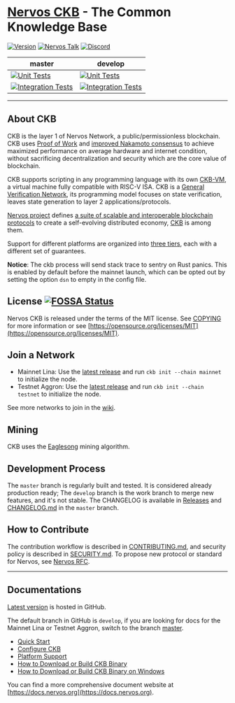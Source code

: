 # [Nervos CKB](https://www.nervos.org/) - The Common Knowledge Base

[![Version](https://img.shields.io/badge/version-0.102.0-orange.svg)](https://github.com/nervosnetwork/ckb/releases)
[![Nervos Talk](https://img.shields.io/badge/discuss-on%20Nervos%20Talk-3CC68A.svg)](https://talk.nervos.org/t/where-to-discuss-ckb-and-how-to-ask-for-support/6024)
[![Discord](https://img.shields.io/badge/chat-on%20Discord-7289DA.svg)](https://discord.com/invite/nervos)

master | develop
-------|----------
[![Unit Tests](https://github.com/nervosnetwork/ckb/actions/workflows/ci_unit_tests_ubuntu.yaml/badge.svg?branch=master)](https://github.com/nervosnetwork/ckb/actions/workflows/ci_unit_tests_ubuntu.yaml?query=branch%3Amaster) | [![Unit Tests](https://github.com/nervosnetwork/ckb/actions/workflows/ci_unit_tests_ubuntu.yaml/badge.svg?branch=develop)](https://github.com/nervosnetwork/ckb/actions/workflows/ci_unit_tests_ubuntu.yaml?query=branch%3Adevelop)
[![Integration Tests](https://github.com/nervosnetwork/ckb/actions/workflows/ci_integration_tests_ubuntu.yaml/badge.svg?branch=master)](https://github.com/nervosnetwork/ckb/actions/workflows/ci_integration_tests_ubuntu.yaml?query=branch%3Amaster) | [![Integration Tests](https://github.com/nervosnetwork/ckb/actions/workflows/ci_integration_tests_ubuntu.yaml/badge.svg?branch=develop)](https://github.com/nervosnetwork/ckb/actions/workflows/ci_integration_tests_ubuntu.yaml?query=branch%3Adevelop)

---

## About CKB

CKB is the layer 1 of Nervos Network, a public/permissionless blockchain. CKB uses [Proof of Work](https://en.wikipedia.org/wiki/Proof-of-work_system) and [improved Nakamoto consensus](https://medium.com/nervosnetwork/breaking-the-throughput-limit-of-nakamoto-consensus-ccdf65fe0832) to achieve maximized performance on average hardware and internet condition, without sacrificing decentralization and security which are the core value of blockchain.

CKB supports scripting in any programming language with its own [CKB-VM](https://github.com/nervosnetwork/ckb-vm/), a virtual machine fully compatible with RISC-V ISA. CKB is a [General Verification Network](https://medium.com/nervosnetwork/https-medium-com-nervosnetwork-cell-model-7323fca57571), its programming model focuses on state verification, leaves state generation to layer 2 applications/protocols.

[Nervos project](https://www.nervos.org) defines [a suite of scalable and interoperable blockchain protocols](https://github.com/nervosnetwork/rfcs) to create a self-evolving distributed economy, [CKB](https://github.com/nervosnetwork/rfcs/blob/master/rfcs/0002-ckb/0002-ckb.md) is among them.

Support for different platforms are organized into [three tiers](docs/platform-support.md), each with a different set of guarantees.

**Notice**: The ckb process will send stack trace to sentry on Rust panics. This is enabled by default before the mainnet launch, which can be opted out by setting
the option `dsn` to empty in the config file.


## License [![FOSSA Status](https://app.fossa.io/api/projects/git%2Bgithub.com%2Fnervosnetwork%2Fckb.svg?type=shield)](https://app.fossa.io/projects/git%2Bgithub.com%2Fnervosnetwork%2Fckb?ref=badge_shield)

Nervos CKB is released under the terms of the MIT license. See [COPYING](COPYING) for more information or see [https://opensource.org/licenses/MIT](https://opensource.org/licenses/MIT).


## Join a Network

- Mainnet Lina: Use the [latest release](https://github.com/nervosnetwork/ckb/releases/latest) and run `ckb init --chain mainnet` to initialize the node.
- Testnet Aggron: Use the [latest release](https://github.com/nervosnetwork/ckb/releases/latest) and run `ckb init --chain testnet` to initialize the node.

See more networks to join in the [wiki](https://github.com/nervosnetwork/ckb/wiki/Chains).


## Mining

CKB uses the [Eaglesong](https://github.com/nervosnetwork/rfcs/blob/master/rfcs/0010-eaglesong/0010-eaglesong.md) mining algorithm.


## Development Process

The `master` branch is regularly built and tested. It is considered already production ready; The `develop` branch is the work branch to merge new features, and it's not stable. The CHANGELOG is available in [Releases](https://github.com/nervosnetwork/ckb/releases) and [CHANGELOG.md](https://github.com/nervosnetwork/ckb/blob/master/CHANGELOG.md) in the `master` branch.


## How to Contribute

The contribution workflow is described in [CONTRIBUTING.md](CONTRIBUTING.md), and security policy is described in [SECURITY.md](SECURITY.md). To propose new protocol or standard for Nervos, see [Nervos RFC](https://github.com/nervosnetwork/rfcs).

---

## Documentations

[Latest version](https://github.com/nervosnetwork/ckb#documentations) is hosted in GitHub.

The default branch in GitHub is `develop`, if you are looking for docs for the
Mainnet Lina or Testnet Aggron, switch to the branch [master].

[master]: https://github.com/nervosnetwork/ckb/tree/master#documentations

- [Quick Start](docs/quick-start.md)
- [Configure CKB](docs/configure.md)
- [Platform Support](docs/platform-support.md)
- [How to Download or Build CKB Binary](https://docs.nervos.org/docs/basics/guides/get-ckb)
- [How to Download or Build CKB Binary on Windows](https://docs.nervos.org/docs/basics/guides/ckb-on-windows)

You can find a more comprehensive document website at [https://docs.nervos.org](https://docs.nervos.org).

